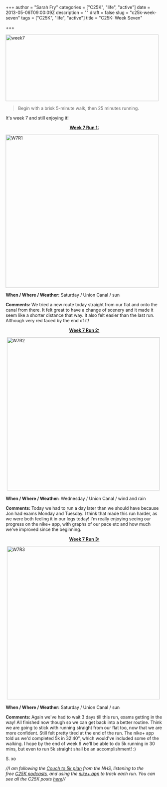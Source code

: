 +++
author = "Sarah Fry"
categories = ["C25K", "life", "active"]
date = 2013-05-06T09:00:09Z
description = ""
draft = false
slug = "c25k-week-seven"
tags = ["C25K", "life", "active"]
title = "C25K: Week Seven"

+++


<a href="http://sweetaspi.co.uk/content/images/2013/05/week7.jpg"><img class="alignnone size-full wp-image-1750" alt="week7" src="http://sweetaspi.co.uk/content/images/2013/05/week7.jpg" width="490" height="213" /></a>

> Begin with a brisk 5-minute walk, then 25 minutes running.

It's week 7 and still enjoying it!
<p style="text-align: center;"><span style="text-decoration: underline;"><strong>Week 7 Run 1:</strong></span></p>
<p style="text-align: left;"><a href="http://sweetaspi.co.uk/content/images/2013/04/W7R1ib.jpg"><img class="alignnone size-full wp-image-1746" alt="W7R1" src="http://sweetaspi.co.uk/content/images/2013/04/W7R1ib.jpg" width="490" height="490" /></a></p>
<strong>When / Where / Weather:</strong> Saturday / Union Canal / sun

<strong>Comments: </strong>We tried a new route today straight from our flat and onto the canal from there. It felt great to have a change of scenery and it made it seem like a shorter distance that way. It also felt easier than the last run. Although very red faced by the end of it!
<p style="text-align: center;"><span style="text-decoration: underline;"><strong>Week 7 Run 2:</strong></span></p>
 <a href="http://sweetaspi.co.uk/content/images/2013/05/W7R2ib.jpg"><img class="alignnone size-full wp-image-1751" alt="W7R2" src="http://sweetaspi.co.uk/content/images/2013/05/W7R2ib.jpg" width="490" height="490" /></a>

<strong>When / Where / Weather:</strong> Wednesday / Union Canal / wind and rain

<strong>Comments: </strong>Today we had to run a day later than we should have because Jon had exams Monday and Tuesday. I think that made this run harder, as we were both feeling it in our legs today! I'm really enjoying seeing our progress on the nike+ app, with graphs of our pace etc and how much we've improved since the beginning.
<p style="text-align: center;"><span style="text-decoration: underline;"><strong>Week 7 Run 3:</strong></span></p>
 <a href="http://sweetaspi.co.uk/content/images/2013/05/W7R3ib.jpg"><img class="alignnone size-full wp-image-1755" alt="W7R3" src="http://sweetaspi.co.uk/content/images/2013/05/W7R3ib.jpg" width="490" height="490" /></a>

<strong>When / Where / Weather:</strong> Saturday / Union Canal / sun

<strong>Comments: </strong>Again we've had to wait 3 days till this run, exams getting in the way! All finished now though so we can get back into a better routine. Think we are going to stick with running straight from our flat too, now that we are more confident. Still felt pretty tired at the end of the run. The nike+ app told us we'd completed 5k in 32'40", which would've included some of the walking. I hope by the end of week 9 we'll be able to do 5k running in 30 mins, but even to run 5k straight shall be an accomplishment! :)

S. xo

<em>//I am following the <a href="http://www.nhs.uk/LiveWell/c25k/Pages/couch-to-5k.aspx" target="_blank">Couch to 5k plan</a> from the NHS, listening <em>to the free <a href="http://www.nhs.uk/Tools/Pages/couch-5K-running-plan.aspx" target="_blank">C25K podcasts</a>, and </em>using the <a href="http://nikeplus.nike.com/plus/products/gps_app/" target="_blank">nike+ app</a> to track each run. You can see all the C25K posts <a href="http://sweetaspi.co.uk/tag/C25K/" target="_blank">here</a>//</em>

